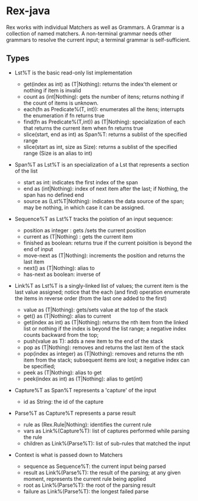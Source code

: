 # Rex-java

Rex works with individual Matchers as well as Grammars. A Grammar is a collection of named matchers. A non-terminal grammar needs other grammars to resolve the current input; a terminal grammar is self-sufficient.

## Types

* Lst%T is the basic read-only list implementation
  - get(index as int) as (T|Nothing): returns the index'th element or nothing if item is invalid
  - count as (int|Nothing): gets the number of itens; returns nothing if the count of items is unknown.
  - each(fn as Predicate%(T, int)): enumerates all the itens; interrupts the enumeration if fn returns true
  - find(fn as Predicate%(T,int)) as (T|Nothing): specialization of each that returns the current item
      when fn returns true 
  - slice(start, end as int) as Span%T: returns a sublist of the specified range
  - slice(start as int, size as Size): returns a sublist of the specified range (Size is an alias to int)
  
* Span%T as Lst%T is an specialization of a Lst that represents a section of the list
  - start as int: indicates the first index of the span
  - end as (int|Nothing): index of next item after the last; if Nothing, the span has no defined end
  - source as (Lst%T|Nothing): indicates the data source of the span; may be nothing, in which case it can be assigned.
  
* Sequence%T as Lst%T tracks the poistion of an input sequence:
  - position as integer : gets /sets the current position
  - current as (T|Nothing) : gets the current item
  - finished as boolean: returns true if the current poisition is beyond the end of input
  - move-next as (T|Nothing): increments the position and returns the last item
  - next() as (T|Nothing): alias to <move-next>
  - has-next as boolean: inverse of <finished> 

* Link%T as Lst%T is a singly-linked list of values; the current item is the last value assigned;
  notice that the each (and find) operation enumerate the items in reverse order (from the last one
  added to the first)
  
  - value as (T|Nothing): gets/sets value at the top of the stack
  - get() as (T|Nothing): alias to current
  - get(index as int) as (T|Nothing): returns the nth item from the linked list or nothing if the index is
      beyond the list range; a negative index counts backward from the top;
  - push(value as T): adds a new item to the end of the stack
  - pop as (T|Nothing): removes and returns the last item of the stack
  - pop(index as integer) as (T|Nothing): removes and returns the nth item from the stack; subsequent items
      are lost; a negative index can be specified;
  - peek as (T|Nothing): alias to get
  - peek(index as int) as (T|Nothing): alias to get(int)
  

* Capture%T as Span%T represents a 'capture' of the input
  - id as String: the id of the capture
 
* Parse%T as Capture%T represents a parse result
  - rule as (Rex.Rule|Nothing): identifies the current rule
  - vars as Link%(Capture%T): list of captures performed while parsing the rule
  - children as Link%(Parse%T): list of sub-rules that matched the input
  
* Context is what is passed down to Matchers
  - sequence as Sequence%T: the current input being parsed
  - result as Link%(Parse%T): the result of the parsing; at any given moment, represents the
    current rule being applied
  - root as Link%(Parse%T): the root of the parsing result
  - failure as Link%(Parse%T): the longest failed parse
